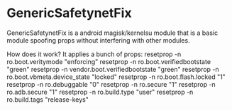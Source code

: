 # GenericSafetynetFix
GenericSafetynetFix is a android magisk/kernelsu module that is a basic module spoofing props without interfering with other modules.

How does it work?
It applies a bunch of props:
resetprop -n ro.boot.veritymode "enforcing"
resetprop -n ro.boot.verifiedbootstate "green"
resetprop -n vendor.boot.verifiedbootstate "green"
resetprop -n ro.boot.vbmeta.device_state "locked"
resetprop -n ro.boot.flash.locked "1"
resetprop -n ro.debuggable "0"
resetprop -n ro.secure "1"
resetprop -n ro.adb.secure "1"
resetprop -n ro.build.type "user"
resetprop -n ro.build.tags "release-keys"
